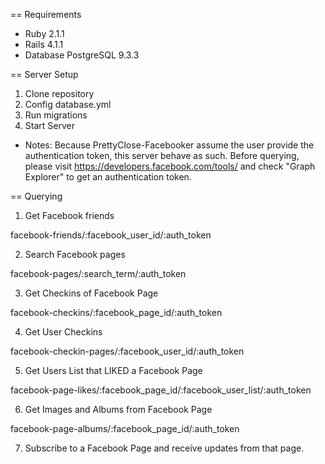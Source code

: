 == Requirements

- Ruby 2.1.1
- Rails 4.1.1
- Database PostgreSQL 9.3.3

== Server Setup

1. Clone repository
2. Config database.yml
3. Run migrations
4. Start Server

* Notes: Because PrettyClose-Facebooker assume the user provide the authentication token, this server behave as such. Before querying, please visit https://developers.facebook.com/tools/ and check "Graph Explorer" to get an authentication token.

== Querying

1. Get Facebook friends

  facebook-friends/:facebook_user_id/:auth_token

2. Search Facebook pages

  facebook-pages/:search_term/:auth_token

3. Get Checkins of Facebook Page
  
  facebook-checkins/:facebook_page_id/:auth_token

4. Get User Checkins

  facebook-checkin-pages/:facebook_user_id/:auth_token

5. Get Users List that LIKED a Facebook Page

  facebook-page-likes/:facebook_page_id/:facebook_user_list/:auth_token

6. Get Images and Albums from Facebook Page

  facebook-page-albums/:facebook_page_id/:auth_token

7. Subscribe to a Facebook Page and receive updates from that page.

  